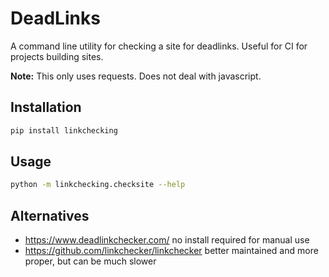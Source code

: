 # DeadLinks
A command line utility for checking a site for deadlinks. Useful for CI for
projects building sites.

**Note:** This only uses requests. Does not deal with javascript.

## Installation
```bash
pip install linkchecking
```

## Usage
```bash
python -m linkchecking.checksite --help
```

## Alternatives
 - <https://www.deadlinkchecker.com/> no install required for manual use
 - <https://github.com/linkchecker/linkchecker> better maintained and more proper, but can be much slower
